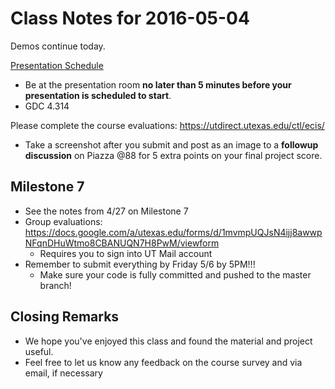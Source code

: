 # Class Notes for 2016-05-04

Demos continue today.

[Presentation Schedule](https://docs.google.com/spreadsheets/d/1BvijmNLia-7A3y22NAO9AYAhn_dRinYObCH_-vcFJ4Q)
 - Be at the presentation room **no later than 5 minutes before your presentation is scheduled to start**.
 - GDC 4.314

Please complete the course evaluations: https://utdirect.utexas.edu/ctl/ecis/
 - Take a screenshot after you submit and post as an image to a **followup discussion** on Piazza @88 for 5 extra points on your final project score.

## Milestone 7
 - See the notes from 4/27 on Milestone 7
 - Group evaluations: https://docs.google.com/a/utexas.edu/forms/d/1mvmpUQJsN4ijj8awwpNFqnDHuWtmo8CBANUQN7H8PwM/viewform
   - Requires you to sign into UT Mail account
 - Remember to submit everything by Friday 5/6 by 5PM!!!
   - Make sure your code is fully committed and pushed to the master branch!

## Closing Remarks
 - We hope you've enjoyed this class and found the material and project useful.
 - Feel free to let us know any feedback on the course survey and via email, if necessary
